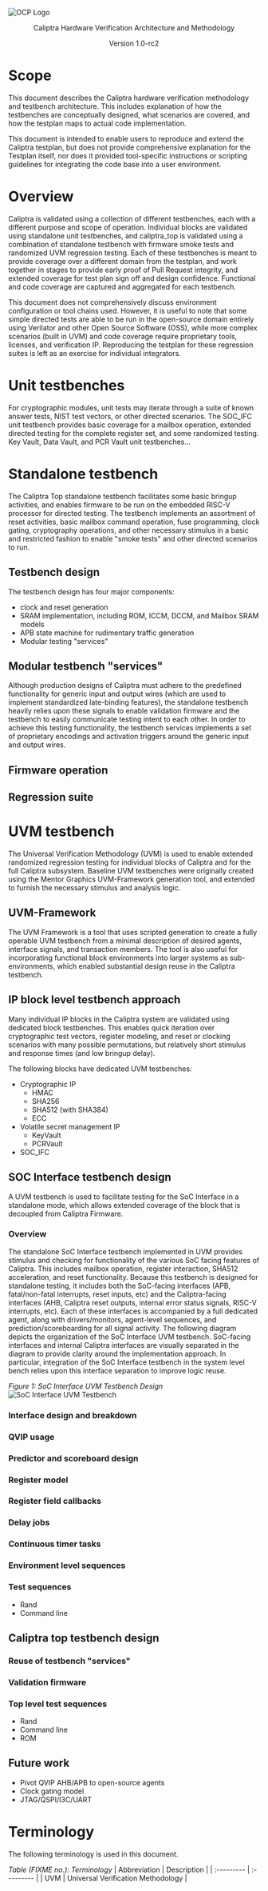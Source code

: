 ![OCP Logo](./images/OCP_logo.png)

<p style="text-align: center;">Caliptra Hardware Verification Architecture and Methodology</p>

<p style="text-align: center;">Version 1.0-rc2</p>

<div style="page-break-after: always"></div>

# Scope

This document describes the Caliptra hardware verification methodology and testbench architecture. This includes explanation of how the testbenches are conceptually designed, what scenarios are covered, and how the testplan maps to actual code implementation.

This document is intended to enable users to reproduce and extend the Caliptra testplan, but does not provide comprehensive explanation for the Testplan itself, nor does it provided tool-specific instructions or scripting guidelines for integrating the code base into a user environment.

# Overview

Caliptra is validated using a collection of different testbenches, each with a different purpose and scope of operation. Individual blocks are validated using standalone unit testbenches, and caliptra_top is validated using a combination of standalone testbench with firmware smoke tests and randomized UVM regression testing. Each of these testbenches is meant to provide coverage over a different domain from the testplan, and work together in stages to provide early proof of Pull Request integrity, and extended coverage for test plan sign off and design confidence. Functional and code coverage are captured and aggregated for each testbench.

This document does not comprehensively discuss environment configuration or tool chains used. However, it is useful to note that some simple directed tests are able to be run in the open-source domain entirely using Verilator and other Open Source Software (OSS), while more complex scenarios (built in UVM) and code coverage require proprietary tools, licenses, and verification IP. Reproducing the testplan for these regression suites is left as an exercise for individual integrators.

# Unit testbenches
For cryptographic modules, unit tests may iterate through a suite of known answer tests, NIST test vectors, or other directed scenarios. The SOC_IFC unit testbench provides basic coverage for a mailbox operation, extended directed testing for the complete register set, and some randomized testing. Key Vault, Data Vault, and PCR Vault unit testbenches...<TODO>

# Standalone testbench
The Caliptra Top standalone testbench facilitates some basic bringup activities, and enables firmware to be run on the embedded RISC-V processor for directed testing. The testbench implements an assortment of reset activities, basic mailbox command operation, fuse programming, clock gating, cryptography operations, and other necessary stimulus in a basic and restricted fashion to enable "smoke tests" and other directed scenarios to run.

## Testbench design
The testbench design has four major components:
- clock and reset generation
- SRAM implementation, including ROM, ICCM, DCCM, and Mailbox SRAM models
- APB state machine for rudimentary traffic generation
- Modular testing "services"

## Modular testbench "services"

Although production designs of Caliptra must adhere to the predefined functionality for generic input and output wires (which are used to implement standardized late-binding features), the standalone testbench heavily relies upon these signals to enable validation firmware and the testbench to easily communicate testing intent to each other. In order to achieve this testing functionality, the testbench services implements a set of proprietary encodings and activation triggers around the generic input and output wires.

## Firmware operation

## Regression suite

# UVM testbench

The Universal Verification Methodology (UVM) is used to enable extended randomized regression testing for individual blocks of Caliptra and for the full Caliptra subsystem. Baseline UVM testbenches were originally created using the Mentor Graphics UVM-Framework generation tool, and extended to furnish the necessary stimulus and analysis logic.

## UVM-Framework

The UVM Framework is a tool that uses scripted generation to create a fully operable UVM testbench from a minimal description of desired agents, interface signals, and transaction members. The tool is also useful for incorporating functional block environments into larger systems as sub-environments, which enabled substantial design reuse in the Caliptra testbench.

## IP block level testbench approach

Many individual IP blocks in the Caliptra system are validated using dedicated block testbenches. This enables quick iteration over cryptographic test vectors, register modeling, and reset or clocking scenarios with many possible permutations, but relatively short stimulus and response times (and low bringup delay).

The following blocks have dedicated UVM testbenches:
- Cryptographic IP
    - HMAC
    - SHA256
    - SHA512 (with SHA384)
    - ECC
- Volatile secret management IP
    - KeyVault
    - PCRVault
- SOC_IFC

## SOC Interface testbench design

A UVM testbench is used to facilitate testing for the SoC Interface in a standalone mode, which allows extended coverage of the block that is decoupled from Caliptra Firmware.

### Overview

The standalone SoC Interface testbench implemented in UVM provides stimulus and checking for functionality of the various SoC facing features of Caliptra. This includes mailbox operation, register interaction, SHA512 acceleration, and reset functionality. Because this testbench is designed for standalone testing, it includes both the SoC-facing interfaces (APB, fatal/non-fatal interrupts, reset inputs, etc) and the Caliptra-facing interfaces (AHB, Caliptra reset outputs, internal error status signals, RISC-V interrupts, etc). Each of these interfaces is accompanied by a full dedicated agent, along with drivers/monitors, agent-level sequences, and prediction/scoreboarding for all signal activity.
The following diagram depicts the organization of the SoC Interface UVM testbench. SoC-facing interfaces and internal Caliptra interfaces are visually separated in the diagram to provide clarity around the implementation approach. In particular, integration of the SoC Interface testbench in the system level bench relies upon this interface separation to improve logic reuse.

*Figure 1: SoC Interface UVM Testbench Design*
![SoC Interface UVM Testbench](./images/uvm_testbench_soc_ifc.png)

### Interface design and breakdown

### QVIP usage

### Predictor and scoreboard design

### Register model

### Register field callbacks

### Delay jobs

### Continuous timer tasks

### Environment level sequences

### Test sequences
- Rand
- Command line

## Caliptra top testbench design

### Reuse of testbench "services"

### Validation firmware

### Top level test sequences
- Rand
- Command line
- ROM

## Future work
- Pivot QVIP AHB/APB to open-source agents
- Clock gating model
- JTAG/QSPI/I3C/UART

# Terminology

The following terminology is used in this document.

*Table (FIXME no.): Terminology*
| Abbreviation | Description                                                                                                 |
| :---------   | :--------- |
| UVM          | Universal Verification Methodology                                                                          |
